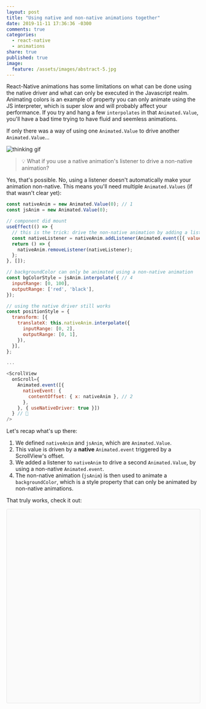 ```yaml
---
layout: post
title: "Using native and non-native animations together"
date: 2019-11-11 17:36:36 -0300
comments: true
categories: 
  - react-native
  - animations
share: true
published: true
image:
  feature: /assets/images/abstract-5.jpg
---
```


React-Native animations has some limitations on what can be done using the native driver and what
can only be executed in the Javascript realm. Animating colors is an example of property you can
only animate using the JS interpreter, which is super slow and will probably affect your
performance. If you try and hang a few `interpolates` in that `Animated.Value`, you'll have a bad
time trying to have fluid and seemless animations.

If only there was a way of using one `Animated.Value` to drive another `Animated.Value`...

![thinking gif](https://media.giphy.com/media/2H67VmB5UEBmU/giphy.gif)

> 💡 What if you use a native animation's listener to drive a non-native animation?

<!-- more -->

Yes, that's possible. No, using a listener doesn't automatically make your animation non-native.
This means you'll need multiple `Animated.Values` (if that wasn't clear yet):

```js
const nativeAnim = new Animated.Value(0); // 1
const jsAnim = new Animated.Value(0);

// component did mount
useEffect(() => {
  // this is the trick: drive the non-native animation by adding a listener to the native animation
  const nativeListener = nativeAnim.addListener(Animated.event([{ value: jsAnim }])); // 3
  return () => {
    nativeAnim.removeListener(nativeListener);
  };
}, []);

// backgroundColor can only be animated using a non-native animation
const bgColorStyle = jsAnim.interpolate({ // 4
  inputRange: [0, 100],
  outputRange: ['red', 'black'],
});

// using the native driver still works
const positionStyle = {
  transform: [{
    translateX: this.nativeAnim.interpolate({
      inputRange: [0, 2],
      outputRange: [0, 1],
    }),
  }],
};

...

<ScrollView
  onScroll={
    Animated.event([{
      nativeEvent: {
        contentOffset: { x: nativeAnim }, // 2
      },
    }, { useNativeDriver: true }])
  } // 🎉
/>
```

Let's recap what's up there:

1. We defined `nativeAnim` and `jsAnim`, which are `Animated.Value`.
2. This value is driven by a **native** `Animated.event` triggered by a ScrollView's offset.
3. We added a listener to `nativeAnim` to drive a second `Animated.Value`, by using a non-native
`Animated.event`.
4. The non-native animation (`jsAnim`) is then used to animate a `backgroundColor`, which is a style
property that can only be animated by non-native animations.

That truly works, check it out:

<div data-snack-id="Sk-4eLvir" data-snack-platform="ios" data-snack-preview="true" data-snack-theme="light" style="overflow:hidden;background:#fafafa;border:1px solid rgba(0,0,0,.08);border-radius:4px;height:505px;width:100%"></div>
<script async src="https://snack.expo.io/embed.js"></script>